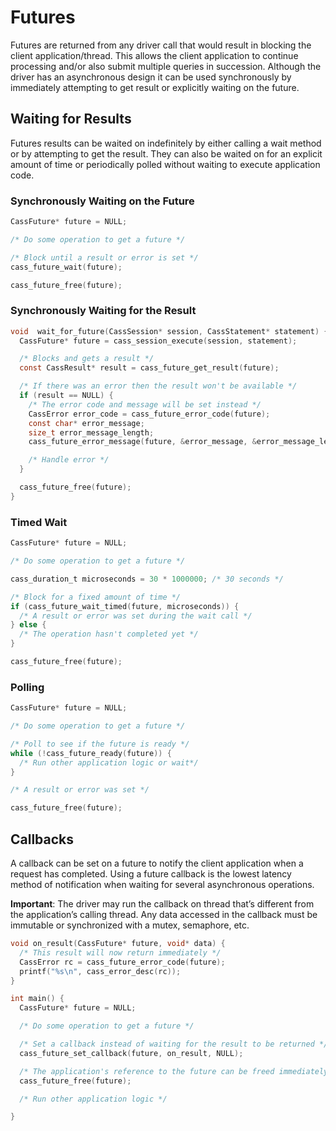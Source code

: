 # Futures

Futures are returned from any driver call that would result in blocking the client application/thread. This allows the client application to continue processing and/or also submit multiple queries in succession. Although the driver has an asynchronous design it can be used synchronously by immediately attempting to get result or explicitly waiting on the future.

## Waiting for Results

Futures results can be waited on indefinitely by either calling a wait method or by attempting to get the result. They can also be waited on for an explicit amount of time or periodically polled without waiting to execute application code.

### Synchronously Waiting on the Future
```c
CassFuture* future = NULL;

/* Do some operation to get a future */

/* Block until a result or error is set */
cass_future_wait(future);

cass_future_free(future);
```

### Synchronously Waiting for the Result
```c
void  wait_for_future(CassSession* session, CassStatement* statement) {
  CassFuture* future = cass_session_execute(session, statement);

  /* Blocks and gets a result */
  const CassResult* result = cass_future_get_result(future);

  /* If there was an error then the result won't be available */
  if (result == NULL) {
    /* The error code and message will be set instead */
    CassError error_code = cass_future_error_code(future);
    const char* error_message;
    size_t error_message_length;
    cass_future_error_message(future, &error_message, &error_message_length);

    /* Handle error */
  }

  cass_future_free(future);
}
```

### Timed Wait
```c
CassFuture* future = NULL;

/* Do some operation to get a future */

cass_duration_t microseconds = 30 * 1000000; /* 30 seconds */

/* Block for a fixed amount of time */
if (cass_future_wait_timed(future, microseconds)) {
  /* A result or error was set during the wait call */
} else {
  /* The operation hasn't completed yet */
}

cass_future_free(future);
```

### Polling

```c
CassFuture* future = NULL;

/* Do some operation to get a future */

/* Poll to see if the future is ready */
while (!cass_future_ready(future)) {
  /* Run other application logic or wait*/
}

/* A result or error was set */

cass_future_free(future);
```

## Callbacks

A callback can be set on a future to notify the client application when a request has completed. Using a future callback is the lowest latency method of notification when waiting for several asynchronous operations.

**Important**: The driver may run the callback on thread that’s different from the application’s calling thread. Any data accessed in the callback must be immutable or synchronized with a mutex, semaphore, etc.

```c
void on_result(CassFuture* future, void* data) {
  /* This result will now return immediately */
  CassError rc = cass_future_error_code(future);
  printf("%s\n", cass_error_desc(rc));
}

int main() {
  CassFuture* future = NULL;

  /* Do some operation to get a future */

  /* Set a callback instead of waiting for the result to be returned */
  cass_future_set_callback(future, on_result, NULL);

  /* The application's reference to the future can be freed immediately */
  cass_future_free(future);

  /* Run other application logic */

}
```

